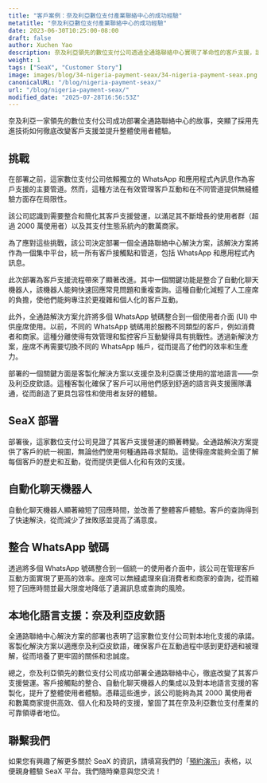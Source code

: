 ```yaml
---
title: "客戶案例：奈及利亞數位支付產業聯絡中心的成功經驗"
metatitle: "奈及利亞數位支付產業聯絡中心的成功經驗"
date: 2023-06-30T10:25:00-08:00
draft: false
author: Xuchen Yao
description: 奈及利亞領先的數位支付公司透過全通路聯絡中心實現了革命性的客戶支援，該中心整合了聊天機器人與個人化的奈及利亞皮欽語支援，惠及數百萬使用者與商家。
weight: 1
tags: ["SeaX", "Customer Story"]
image: images/blog/34-nigeria-payment-seax/34-nigeria-payment-seax.png
canonicalURL: "/blog/nigeria-payment-seax/"
url: "/blog/nigeria-payment-seax/"
modified_date: "2025-07-28T16:56:53Z"
---
```


奈及利亞一家領先的數位支付公司成功部署全通路聯絡中心的故事，突顯了採用先進技術如何徹底改變客戶支援並提升整體使用者體驗。

## 挑戰
在部署之前，這家數位支付公司依賴獨立的 WhatsApp 和應用程式內訊息作為客戶支援的主要管道。然而，這種方法在有效管理客戶互動和在不同管道提供無縫體驗方面存在局限性。

該公司認識到需要整合和簡化其客戶支援營運，以滿足其不斷增長的使用者群（超過 2000 萬使用者）以及其支付生態系統內的數萬商家。

為了應對這些挑戰，該公司決定部署一個全通路聯絡中心解決方案，該解決方案將作為一個集中平台，統一所有客戶接觸點和管道，包括 WhatsApp 和應用程式內訊息。

此次部署為客戶支援流程帶來了顯著改進。其中一個關鍵功能是整合了自動化聊天機器人，該機器人能夠快速回應常見問題和重複查詢。這種自動化減輕了人工座席的負擔，使他們能夠專注於更複雜和個人化的客戶互動。

此外，全通路解決方案允許將多個 WhatsApp 號碼整合到一個使用者介面 (UI) 中供座席使用。以前，不同的 WhatsApp 號碼用於服務不同類型的客戶，例如消費者和商家。這種分離使得有效管理和監控客戶互動變得具有挑戰性。透過新解決方案，座席不再需要切換不同的 WhatsApp 帳戶，從而提高了他們的效率和生產力。

部署的一個關鍵方面是客製化解決方案以支援奈及利亞廣泛使用的當地語言——奈及利亞皮欽語。這種客製化確保了客戶可以用他們感到舒適的語言與支援團隊溝通，從而創造了更具包容性和使用者友好的體驗。

## SeaX 部署
部署後，這家數位支付公司見證了其客戶支援營運的顯著轉變。全通路解決方案提供了客戶的統一視圖，無論他們使用何種通路尋求幫助。這使得座席能夠全面了解每個客戶的歷史和互動，從而提供更個人化和有效的支援。

## 自動化聊天機器人
自動化聊天機器人顯著縮短了回應時間，並改善了整體客戶體驗。客戶的查詢得到了快速解決，從而減少了挫敗感並提高了滿意度。

## 整合 WhatsApp 號碼
透過將多個 WhatsApp 號碼整合到一個統一的使用者介面中，該公司在管理客戶互動方面實現了更高的效率。座席可以無縫處理來自消費者和商家的查詢，從而縮短了回應時間並最大限度地降低了遺漏訊息或查詢的風險。

## 本地化語言支援：奈及利亞皮欽語
全通路聯絡中心解決方案的部署也表明了這家數位支付公司對本地化支援的承諾。客製化解決方案以適應奈及利亞皮欽語，確保客戶在互動過程中感到更舒適和被理解，從而培養了更牢固的關係和忠誠度。

總之，奈及利亞領先的數位支付公司成功部署全通路聯絡中心，徹底改變了其客戶支援營運。客戶接觸點的整合、自動化聊天機器人的集成以及對本地語言支援的客製化，提升了整體使用者體驗。憑藉這些進步，該公司能夠為其 2000 萬使用者和數萬商家提供高效、個人化和及時的支援，鞏固了其在奈及利亞數位支付產業的可靠領導者地位。


## 聯繫我們

如果您有興趣了解更多關於 SeaX 的資訊，請填寫我們的「[預約演示](https://meetings.hubspot.com/seasalt-ai/seasalt-meeting)」表格，以便親身體驗 SeaX 平台。我們隨時樂意與您交流！
